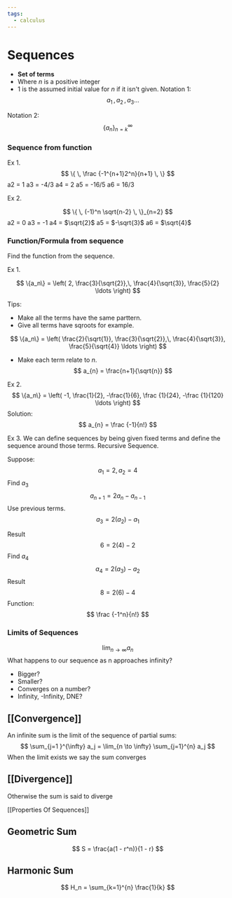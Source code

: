 ```yaml
---
tags:
  - calculus
---
```


# Sequences

- **Set of terms**
- Where $n$ is a positive integer
- $1$ is the assumed initial value for $n$ if it isn't given.
Notation 1:
$$a_{1} \,, a_{2} \,, a_{3} \dots$$


Notation 2:
$$
 \{ a_{n}\}_{n=k}^\infty
$$
### Sequence from function
Ex 1.
$$
\{ \,  \frac {-1^{n+1}2^n}{n+1} \,  \}
$$
a2 = 1
a3 = -4/3
a4 = 2
a5 = -16/5
a6 = 16/3

Ex 2.

$$
\{ \,   (-1)^n \sqrt{n-2} \, \}_{n=2}
$$
a2 = 0
a3 = -1
a4 = $\sqrt{2}$
a5 = $-\sqrt{3}$
a6 = $\sqrt{4}$


### Function/Formula from sequence
Find the function from the sequence.

Ex 1.

$$
\{a_n\} = \left( 2, \frac{3}{\sqrt{2}},\, \frac{4}{\sqrt{3}}, \frac{5}{2}  \ldots \right)
$$


Tips:
- Make all the terms have the same parttern.
- Give all terms have sqroots for example.

$$
\{a_n\} = \left( \frac{2}{\sqrt{1}}, \frac{3}{\sqrt{2}},\, \frac{4}{\sqrt{3}}, \frac{5}{\sqrt{4}}  \ldots \right)
$$
- Make each term relate to $n$.
  $$
a_{n} = \frac{n+1}{\sqrt{n}}
$$

Ex 2.
$$
\{a_n\} = \left( -1, \frac{1}{2}, -\frac{1}{6}, \frac {1}{24}, -\frac {1}{120}  \ldots \right)
$$
Solution:
$$
a_{n} = \frac {-1}{n!}
$$

Ex 3.
We can define sequences by being given fixed terms and define the sequence around those terms.
Recursive Sequence.

Suppose:
$$
a_{1} = 2, a_{2} = 4
$$
Find $a_{3}$
$$
a_{n+1} = 2a_{n} - a_{n-1}
$$
Use previous terms.
$$
a_{3} = 2(a_{2}) - a_{1}
$$

Result
$$
6 = 2(4) - 2
$$
Find $a_{4}$
$$
a_{4} = 2(a_{3}) - a_{2}
$$
Result
$$
8 = 2(6) - 4
$$
Function:
$$
\frac {-1^n}{n!}
$$

### Limits of Sequences

$$
\lim_{ n \to \infty } a_{n}
$$
What happens to our sequence as n approaches infinity? 
- Bigger?
- Smaller?
- Converges on a number?
- Infinity, -Infinity, DNE?

## [[Convergence]]
An infinite sum is the limit of the sequence of partial sums:
$$
\sum_{j=1 }^{\infty} a_j = \lim_{n \to \infty} \sum_{j=1}^{n} a_j
$$
When the limit exists we say the sum converges
## [[Divergence]]
Otherwise the sum is said to diverge

[[Properties Of Sequences]]

## Geometric Sum

$$
S = \frac{a(1 - r^n)}{1 - r}
$$
## Harmonic Sum

$$
H_n = \sum_{k=1}^{n} \frac{1}{k}
$$
 
 